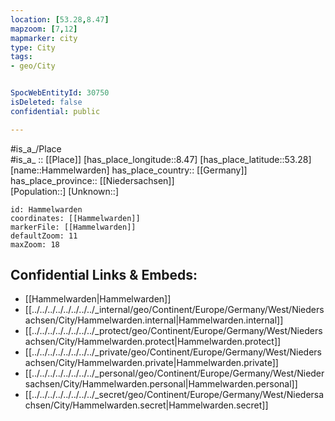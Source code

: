 ```yaml
---
location: [53.28,8.47] 
mapzoom: [7,12] 
mapmarker: city 
type: City
tags:
- geo/City


SpocWebEntityId: 30750
isDeleted: false
confidential: public

---
```

#is_a_/Place  
#is_a_ :: [[Place]] 
[has_place_longitude::8.47] 
[has_place_latitude::53.28] 
[name::Hammelwarden] 
has_place_country:: [[Germany]]  
has_place_province:: [[Niedersachsen]]  
[Population::] 
[Unknown::] 


```leaflet
id: Hammelwarden
coordinates: [[Hammelwarden]] 
markerFile: [[Hammelwarden]] 
defaultZoom: 11 
maxZoom: 18
```


## Confidential Links & Embeds: 
- [[Hammelwarden|Hammelwarden]]  
- [[../../../../../../../../_internal/geo/Continent/Europe/Germany/West/Niedersachsen/City/Hammelwarden.internal|Hammelwarden.internal]] 
- [[../../../../../../../../_protect/geo/Continent/Europe/Germany/West/Niedersachsen/City/Hammelwarden.protect|Hammelwarden.protect]] 
- [[../../../../../../../../_private/geo/Continent/Europe/Germany/West/Niedersachsen/City/Hammelwarden.private|Hammelwarden.private]] 
- [[../../../../../../../../_personal/geo/Continent/Europe/Germany/West/Niedersachsen/City/Hammelwarden.personal|Hammelwarden.personal]] 
- [[../../../../../../../../_secret/geo/Continent/Europe/Germany/West/Niedersachsen/City/Hammelwarden.secret|Hammelwarden.secret]] 
